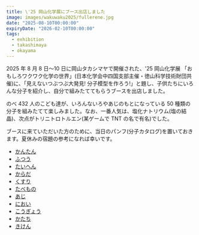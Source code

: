 ```yaml
---
title: \'25 岡山化学展にブース出店しました
image: images/wakuwaku2025/fullerene.jpg
date: "2025-08-10T00:00:00"
expiryDate: "2026-02-10T00:00:00"
tags:
  - exhibition
  - takashimaya
  - okayama
---
```


2025 年 8 月 8 日〜10 日に岡山タカシマヤで開催された、'25 岡山化学展 「おもしろワクワク化学の世界」(日本化学会中四国支部主催・徳山科学技術財団共催)に、「見えないつぶつぶ大発見! 分子模型を作ろう!」と題し、子供たちにいろんな分子を紹介し、自分で組みたててもらうブースを出店しました。

のべ 432 人のこども達が、いろんないろやあじのもとになっている 50 種類の分子を組みたてて楽しみました。なお、一番人気は、塩化ナトリウム(塩の結晶)、次点がトリニトロトルエン(某ゲームで TNT の名で有名)でした。

ブースに来ていただいた方のために、当日のパンフ(分子カタログ)を置いておきます。夏休みの宿題の参考になれば幸いです。

- [かんたん](/pdf/wakuwaku2025/easy.pdf)
- [ふつう](/pdf/wakuwaku2025/medium.pdf)
- [たいへん](/pdf/wakuwaku2025/hard.pdf)
- [からだ](/pdf/wakuwaku2025/body.pdf)
- [くすり](/pdf/wakuwaku2025/medicine.pdf)
- [たべもの](/pdf/wakuwaku2025/food.pdf)
- [あじ](/pdf/wakuwaku2025/taste.pdf)
- [におい](/pdf/wakuwaku2025/smell.pdf)
- [こうぎょう](/pdf/wakuwaku2025/industry.pdf)
- [かたち](/pdf/wakuwaku2025/shape.pdf)
- [きけん](/pdf/wakuwaku2025/danger.pdf)
